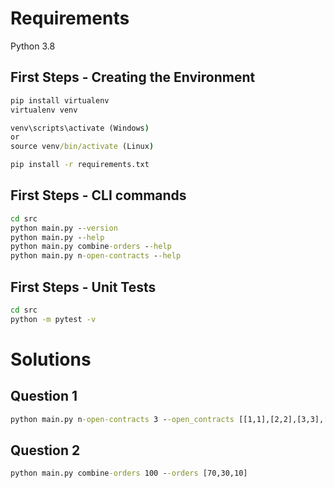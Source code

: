 # Requirements
Python 3.8

## First Steps - Creating the Environment
```cmd
pip install virtualenv
virtualenv venv

venv\scripts\activate (Windows)
or
source venv/bin/activate (Linux)

pip install -r requirements.txt
```
## First Steps - CLI commands
```cmd
cd src
python main.py --version
python main.py --help
python main.py combine-orders --help
python main.py n-open-contracts --help
```
## First Steps - Unit Tests
```cmd
cd src
python -m pytest -v
```
# Solutions
## Question 1
```cmd
python main.py n-open-contracts 3 --open_contracts [[1,1],[2,2],[3,3],[4,4],[5,5]] --renegotiated_contracts [3]
```

## Question 2
```cmd
python main.py combine-orders 100 --orders [70,30,10]
```
